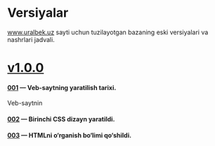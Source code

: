 # Versiyalar
<a href="https://uralbek.netlify.app/">www.uralbek.uz</a> sayti uchun tuzilayotgan bazaning eski versiyalari va nashrlari jadvali.

# <a href="https://v1-0-0.netlify.app/">v1.0.0</a>

<h4><a href="https://0-0-1.netlify.app/">001</a> — Veb-saytning yaratilish tarixi.</h4>
<p>Veb-saytnin</p>

<h4><a href="https://0-0-2.netlify.app/">002</a> — Birinchi CSS dizayn yaratildi.</h4>

<h4><a href="https://0-0-3.netlify.app/">003</a> — HTMLni o‘rganish bo‘limi qo‘shildi.</h4>




